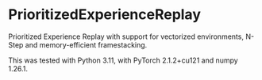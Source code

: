 # PrioritizedExperienceReplay
Prioritized Experience Replay with support for vectorized environments, N-Step and memory-efficient framestacking.

This was tested with Python 3.11, with PyTorch 2.1.2+cu121 and numpy 1.26.1.
